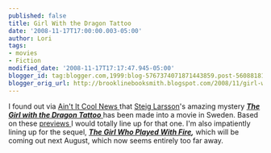 ```yaml
---
published: false
title: Girl With the Dragon Tattoo
date: '2008-11-17T17:00:00.003-05:00'
author: Lori
tags:
- movies
- Fiction
modified_date: '2008-11-17T17:17:47.945-05:00'
blogger_id: tag:blogger.com,1999:blog-5767374071871443859.post-5608818113696642242
blogger_orig_url: http://brooklinebooksmith.blogspot.com/2008/11/girl-with-dragon-tattoo.html
---
```


I found out via <a href="http://www.aintitcool.com/node/39093">Ain't It Cool News </a>that <a href="http://en.wikipedia.org/wiki/Stieg_Larsson">Steig Larsson</a>'s amazing mystery <a href="http://brookline.booksense.com/NASApp/store/Product?s=showproduct&amp;isbn=9780307269751"><strong><em>The Girl with the Dragon Tattoo</em></strong> </a>has been made into a movie in Sweden. Based on these <a href="http://twitchfilm.net/site/view/two-teasers-from-danish-cyber-thriller-man-som-hatar-kvinnor-the-girl-with-/">previews </a>I would totally line up for that one. I'm also impatiently lining up for the sequel, <em><strong><a href="http://brookline.booksense.com/NASApp/store/Product?s=showproduct&amp;isbn=9780307269980">The Girl Who Played With Fire</a>,</strong></em> which will be coming out next August, which now seems entirely too far away.